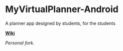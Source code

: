 # MyVirtualPlanner-Android
A planner app designed by students, for the students

[**Wiki**](https://github.com/TeamSevenCET/MyVirtualPlanner-Android/wiki)

*Personal fork.*
